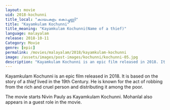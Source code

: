 ```yaml
---
layout: movie
uid: 2018-kochunni
title_local: "കായംകുളം കൊച്ചുണ്ണി"
title: "Kayamkulam Kochunni"
title_meaning: "Kayamkulam Kochunni(Name of a thief)"
language: malayalam
release: 2018-10-11
Category: Movie
genre: [epic]
permalink: /movies/malayalam/2018/kayamkulam-kochunni
image: /assets/images/post-images/kochunni/kochunni-05.jpg
description: "Kayamkulam Kochunni is an epic film released in 2018. It is based on the story of a *thief* lived in the 19th Century."
---
```

Kayamkulam Kochunni is an epic film released in 2018. It is based on the story of a *thief* lived in the 19th Century. He is known for the act of robbing from the rich and cruel person and distributing it among the poor.

The movie starts Nivin Pauly as Kayamkulam Kochunni. Mohanlal also appears in a guest role in the movie.